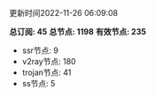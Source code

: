 更新时间2022-11-26 06:09:08

**总订阅: 45**
**总节点: 1198**
**有效节点: 235**
- ssr节点: 9
- v2ray节点: 180
- trojan节点: 41
- ss节点: 5
